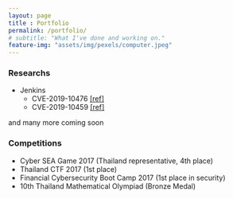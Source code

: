 ```yaml
--- 
layout: page
title : Portfolio 
permalink: /portfolio/
# subtitle: "What I've done and working on." 
feature-img: "assets/img/pexels/computer.jpeg"
---
```


### Researchs
- Jenkins
    - CVE-2019-10476 [[ref]](https://nvd.nist.gov/vuln/detail/CVE-2019-10476)
    - CVE-2019-10459 [[ref]](https://nvd.nist.gov/vuln/detail/CVE-2019-10459)

and many more coming soon

### Competitions
- Cyber SEA Game 2017 (Thailand representative, 4th place)
- Thailand CTF 2017 (1st place)
- Financial Cybersecurity Boot Camp 2017 (1st place in security)
- 10th Thailand Mathematical Olympiad (Bronze Medal)
